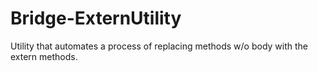 # Bridge-ExternUtility
Utility that automates a process of replacing methods w/o body with the extern methods.
